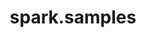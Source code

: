 ---
layout: default
title: spark.samples
name: spark.samples
fullname: ibm-cds-labs/spark.samples
description: tutorials and samples that show you how get the most out of IBM Analytics for Apache Spark
watchers: 31
stars: 31
forks: 42
languages: 
  - Jupyter Notebook
  - Scala
  - Java
  - Python

tech: 
  - Jupyter
  - Spark

level: Intermediate
giturl: https://github.com/ibm-cds-labs/spark.samples
---